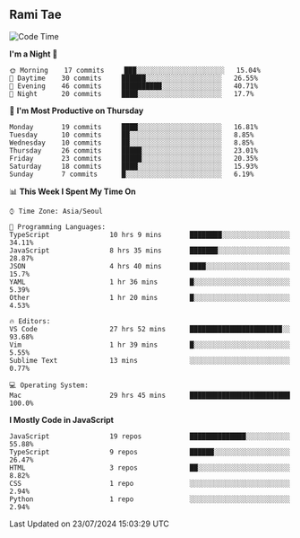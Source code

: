 ## Rami Tae

<!--START_SECTION:waka-->
![Code Time](http://img.shields.io/badge/Code%20Time-1%2C495%20hrs%2035%20mins-blue)

**I'm a Night 🦉** 

```text
🌞 Morning    17 commits     ███░░░░░░░░░░░░░░░░░░░░░░   15.04% 
🌆 Daytime    30 commits     ██████░░░░░░░░░░░░░░░░░░░   26.55% 
🌃 Evening    46 commits     ██████████░░░░░░░░░░░░░░░   40.71% 
🌙 Night      20 commits     ████░░░░░░░░░░░░░░░░░░░░░   17.7%

```
📅 **I'm Most Productive on Thursday** 

```text
Monday       19 commits     ████░░░░░░░░░░░░░░░░░░░░░   16.81% 
Tuesday      10 commits     ██░░░░░░░░░░░░░░░░░░░░░░░   8.85% 
Wednesday    10 commits     ██░░░░░░░░░░░░░░░░░░░░░░░   8.85% 
Thursday     26 commits     █████░░░░░░░░░░░░░░░░░░░░   23.01% 
Friday       23 commits     █████░░░░░░░░░░░░░░░░░░░░   20.35% 
Saturday     18 commits     ████░░░░░░░░░░░░░░░░░░░░░   15.93% 
Sunday       7 commits      █░░░░░░░░░░░░░░░░░░░░░░░░   6.19%

```


📊 **This Week I Spent My Time On** 

```text
⌚︎ Time Zone: Asia/Seoul

💬 Programming Languages: 
TypeScript               10 hrs 9 mins       ████████░░░░░░░░░░░░░░░░░   34.11% 
JavaScript               8 hrs 35 mins       ███████░░░░░░░░░░░░░░░░░░   28.87% 
JSON                     4 hrs 40 mins       ████░░░░░░░░░░░░░░░░░░░░░   15.7% 
YAML                     1 hr 36 mins        █░░░░░░░░░░░░░░░░░░░░░░░░   5.39% 
Other                    1 hr 20 mins        █░░░░░░░░░░░░░░░░░░░░░░░░   4.53%

🔥 Editors: 
VS Code                  27 hrs 52 mins      ███████████████████████░░   93.68% 
Vim                      1 hr 39 mins        █░░░░░░░░░░░░░░░░░░░░░░░░   5.55% 
Sublime Text             13 mins             ░░░░░░░░░░░░░░░░░░░░░░░░░   0.77%

💻 Operating System: 
Mac                      29 hrs 45 mins      █████████████████████████   100.0%

```

**I Mostly Code in JavaScript** 

```text
JavaScript               19 repos            ██████████████░░░░░░░░░░░   55.88% 
TypeScript               9 repos             ██████░░░░░░░░░░░░░░░░░░░   26.47% 
HTML                     3 repos             ██░░░░░░░░░░░░░░░░░░░░░░░   8.82% 
CSS                      1 repo              ░░░░░░░░░░░░░░░░░░░░░░░░░   2.94% 
Python                   1 repo              ░░░░░░░░░░░░░░░░░░░░░░░░░   2.94%

```



 Last Updated on 23/07/2024 15:03:29 UTC
<!--END_SECTION:waka-->
